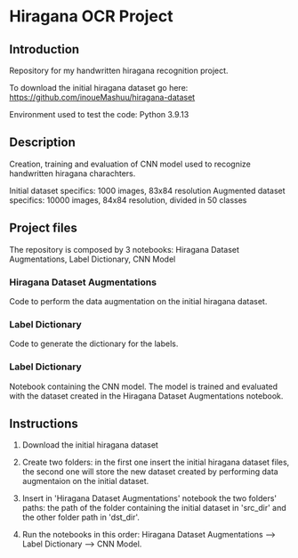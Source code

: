 # Hiragana OCR Project

## Introduction
Repository for my handwritten hiragana recognition project.

To download the initial hiragana dataset go here: https://github.com/inoueMashuu/hiragana-dataset

Environment used to test the code: Python 3.9.13

## Description
Creation, training and evaluation of CNN model used to recognize handwritten hiragana charachters. 

Initial dataset specifics: 1000 images, 83x84 resolution
Augmented dataset specifics: 10000 images, 84x84 resolution, divided in 50 classes

## Project files
The repository is composed by 3 notebooks: Hiragana Dataset Augmentations, Label Dictionary, CNN Model
### Hiragana Dataset Augmentations
Code to perform the data augmentation on the initial hiragana dataset.
### Label Dictionary
Code to generate the dictionary for the labels.
### Label Dictionary
Notebook containing the CNN model. The model is trained and evaluated with the dataset created in the Hiragana Dataset Augmentations notebook.

## Instructions
1. Download the initial hiragana dataset

2. Create two folders: in the first one insert the initial hiragana dataset files, the second one will store the new dataset created by performing data augmentaion on the initial dataset.

3. Insert in 'Hiragana Dataset Augmentations' notebook the two folders' paths: the path of the folder containing the initial dataset in 'src_dir' and the other folder path in 'dst_dir'.

4. Run the notebooks in this order: Hiragana Dataset Augmentations --> Label Dictionary --> CNN Model.
